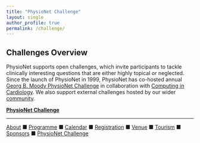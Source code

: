 ```yaml
---
title: "PhysioNet Challenge"
layout: single
author_profile: true
permalink: /challenge/
---
```

## Challenges Overview
PhysioNet supports open challenges, which invite participants to tackle clinically interesting questions that are either highly topical or neglected. Since the launch of PhysioNet in 1999, PhysioNet has co-hosted annual [Georg B. Moody PhysioNet Challenge](https://moody-challenge.physionet.org/) in collaboration with [Computing in Cardiology](https://cinc.org/). We also support external challenges hosted by our wider [community](https://physionet.org/about/challenge/community-challenge).

[**PhysioNet Challenge**](https://moody-challenge.physionet.org/)

---

[About](../about/) &#9632; [Programme](../programme/) &#9632; [Calendar](../calendar/) &#9632; [Registration](../registration/) &#9632; [Venue](../venue/) &#9632; [Tourism](../tourism/) &#9632; [Sponsors](../sponsors/) &#9632; [PhysioNet Challenge](../challenge/)
